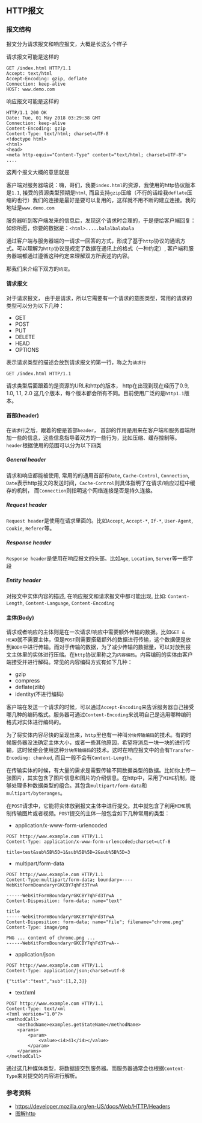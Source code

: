 ## HTTP报文
### 报文结构
报文分为请求报文和响应报文，大概是长这么个样子

请求报文可能是这样的
```
GET /index.html HTTP/1.1
Accept: text/html
Accept-Encoding: gzip, deflate
Connection: keep-alive
HOST: www.demo.com
```

响应报文可能是这样的
```
HTTP/1.1 200 OK
Date: Tue, 01 May 2018 03:29:38 GMT
Connection: keep-alive
Content-Encoding: gzip
Content-Type: text/html; charset=UTF-8
<!doctype html>
<html>
<head>
<meta http-equiv="Content-Type" content="text/html; charset=UTF-8">
....
```
这两个报文大概的意思就是

客户端对服务器端说：嗨，哥们，我要`index.html`的资源，我使用的http协议版本是`1.1`, 接受的资源类型预期是`html`, 而且支持`gzip`压缩（不行的话给我`deflate`压缩的也行）我们的连接是最好是要可以复用的，这样就不用不断的建立连接。我的地址是`www.demo.com`

服务器听到客户端发来的信息后，发现这个请求时合理的，于是便给客户端回复：如你所愿，你要的数据是：`<html>.....balalbalabala`

通过客户端与服务器端的一请求一回答的方式，形成了基于`http`协议的通讯方式。可以理解为`http`协议是规定了数据在通讯上的格式（一种约定）, 客户端和服务器端都通过遵循这种约定来理解双方所表述的内容。

那我们来介绍下双方的`约定`。

#### 请求报文
对于请求报文， 由于是请求，所以它需要有一个请求的意图类型，常用的请求的类型可以分为以下几种：
  - GET
  - POST
  - PUT
  - DELETE
  - HEAD
  - OPTIONS

表示请求类型的描述会放到请求报文的第一行，称之为`请求行`
```
GET /index.html HTTP/1.1
```
请求类型后面跟着的是资源的URL和http的版本， http在出现到现在经历了0.9, 1.0, 1.1, 2.0 这几个版本，每个版本都会所有不同。目前使用广泛的是`http1.1`版本。

#### 首部(header)
在`请求行`之后，跟着的便是首部`header`， 首部的作用是用来在客户端和服务器端附加一些的信息，这些信息指导着双方的一些行为，比如压缩、缓存控制等。`header`根据使用的范围可以分为以下四类
##### General header
请求和响应都能被使用, 常用的的通用首部有`Date`, `Cache-Control`, `Connection`, `Date`表示http报文的发送时间，`Cache-Control`则具体指明了在请求/响应过程中缓存的机制， 而`Connection`则指明这个网络连接是否是持久连接。
##### Request header
`Request header`是使用在请求里面的。比如`Accept`, `Accept-*`, `If-*`, `User-Agent`, `Cookie`, `Referer`等。
##### Response header
`Response header`是使用在响应报文的头部。比如`Age`, `Location`, `Server`等一些字段
##### Entity header
对报文中实体内容的描述, 在响应报文和请求报文中都可能出现, 比如: `Content-Length`,  `Content-Language`, `Content-Encoding`

#### 主体(Body)
请求或者响应的主体则是在一次请求/响应中需要额外传输的数据。比如`GET & HEAD`就不需要主体，但是`POST`则需要搭载额外的数据进行传输，这个数据便是放到`BODY`中进行传输。而对于传输的数据，为了减少传输的数据量，可以对放到报文主体里的实体进行压缩。在`http`协议里称之为`内容编码`。内容编码的实体由客户端接受并进行解码。常见的内容编码方式有如下几种：
  - gzip
  - compress
  - deflate(zlib)
  - identity(不进行编码)

客户端在发送一个请求的时候，可以通过`Accept-Encoding`来告诉服务器自己接受哪几种的编码格式。服务器可通过`Content-Encoding`来说明自己是选用哪种编码格式对实体进行编码的。

为了将实体内容尽快的呈现出来，`http`里也有一种叫`分块传输编码`的技术。有的时候服务器没法确定主体大小，或者一些其他原因，希望将消息一块一块的进行传输，这时候便会使用这种`分块传输编码`的技术。这时在响应报文中的会有`Transfer-Encoding: chunked`, 而且一般不会有`Content-Length`。

在传输实体的时候，有大量的需求是需要传输不同数据类型的数据。比如你上传一张图片，其实包含了图片信息和图片的介绍信息。在http中，采用了`MIME`机制，能够处理多种数据类型的组合。其包含`multipart/form-data`和`multipart/byteranges`。

在`POST`请求中，它能将实体放到报文主体中进行提交。其中就包含了利用`MIME`机制传输图片或者视频。`POST`提交的主体一般包含如下几种常用的类型：
  - application/x-www-form-urlencoded
  ```
  POST http://www.example.com HTTP/1.1
  Content-Type: application/x-www-form-urlencoded;charset=utf-8

  title=test&sub%5B%5D=1&sub%5B%5D=2&sub%5B%5D=3
  ```
  - multipart/form-data
  ```
  POST http://www.example.com HTTP/1.1
  Content-Type:multipart/form-data; boundary=----WebKitFormBoundaryrGKCBY7qhFd3TrwA

  ------WebKitFormBoundaryrGKCBY7qhFd3TrwA
  Content-Disposition: form-data; name="text"

  title
  ------WebKitFormBoundaryrGKCBY7qhFd3TrwA
  Content-Disposition: form-data; name="file"; filename="chrome.png"
  Content-Type: image/png

  PNG ... content of chrome.png ...
  ------WebKitFormBoundaryrGKCBY7qhFd3TrwA--
  ```
  - application/json
  ```
  POST http://www.example.com HTTP/1.1
  Content-Type: application/json;charset=utf-8

  {"title":"test","sub":[1,2,3]}
  ```
  - text/xml
  ```
  POST http://www.example.com HTTP/1.1
  Content-Type: text/xml
  <?xml version="1.0"?>
  <methodCall>
      <methodName>examples.getStateName</methodName>
      <params>
          <param>
              <value><i4>41</i4></value>
          </param>
      </params>
  </methodCall>
  ```

通过这几种媒体类型，将数据提交到服务器。而服务器通常会也根据`Content-Type`来对提交的内容进行解析。

### 参考资料
- https://developer.mozilla.org/en-US/docs/Web/HTTP/Headers
- [图解http](https://book.douban.com/subject/25863515/)
